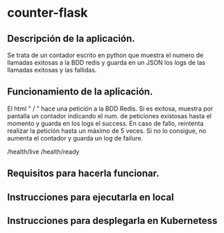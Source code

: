 # counter-flask

## Descripción de la aplicación.
Se trata de un contador escrito en python que muestra el numero de llamadas exitosas a la BDD redis y guarda en un JSON los logs de las llamadas exitosas y las fallidas. 

## Funcionamiento de la aplicación.
El html " / " hace una petición a la BDD Redis. Si es exitosa, muestra por pantalla un contador indicando el num. de peticiones existosas hasta el momento y guarda en los logs el success. En caso de fallo, reintenta realizar la petición hasta un máximo de 5 veces. Si no lo consigue, no aumenta el contador y guarda un log de failure.

/health/live 
/health/ready

## Requisitos para hacerla funcionar. 


## Instrucciones para ejecutarla en local 


## Instrucciones para desplegarla en Kubernetess
